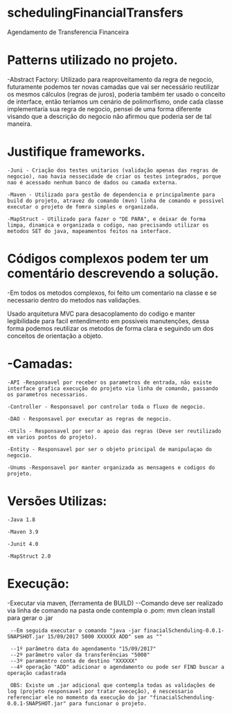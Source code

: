 # schedulingFinancialTransfers
Agendamento de Transferencia Financeira

# Patterns utilizado no projeto.

   -Abstract Factory:
    Utilizado para reaproveitamento da regra de negocio, futuramente podemos ter novas camadas que  vai ser necessário reutilizar os mesmos cálculos (regras de juros), poderia também ter usado o conceito de interface, então teríamos um cenário de polimorfismo, onde cada classe implementaria sua regra de negocio, pensei de uma forma diferente visando que a descrição do negocio não afirmou que poderia ser de tal maneira. 



# Justifique frameworks.

    -Juni - Criação dos testes unitarios (validação apenas das regras de negocio), nao havia nessecidade de criar os testes integrados, porque nao é acessado nenhum banco de dados ou camada externa.

    -Maven - Utilizado para gestão de dependencia e principalmente para build do projeto, atravez do comando (mvn) linha de comando e possivel executar o projeto de fomra simples e organizada. 

    -MapStruct - Utilizado para fazer o "DE PARA", e deixar de forma limpa, dinamica e organizada o codigo, nao precisando utilizar os metodos SET do java, mapeamentos feitos na interface.



# Códigos complexos podem ter um comentário descrevendo a solução.

   -Em todos os metodos complexos, foi feito um comentario na classe e se necessario dentro do metodos nas validações.

   

Usado arquitetura MVC para desacoplamento do codigo e manter legibilidade para facil entendimento em possiveis manutenções, dessa forma podemos reutilizar os metodos de forma clara e seguindo um dos conceitos de orientação a objeto.



# -Camadas:

    -API -Responsavel por receber os parametros de entrada, não existe interface grafica execução do projeto via linha de comando, passando os parametros necessarios.

    -Controller - Responsavel por controlar toda o fluxo de negocio.

    -DAO - Responsavel por executar as regras de negocio.

    -Utils - Responsavel por ser o apoio das regras (Deve ser reutilizado em varios pontos do projeto).

    -Entity - Responsavel por ser o objeto principal de manipulaçao do negocio.

    -Unums -Responsavel por manter organizada as mensagens e codigos do projeto.

    

# Versões Utilizas: 

    -Java 1.8

    -Maven 3.9

    -Junit 4.0

    -MapStruct 2.0

# Execução:  
   -Executar via maven, (ferramenta de BUILD)
      --Comando deve ser realizado via linha de comando na pasta onde contempla o .pom: mvn clean install para gerar o .jar
     
     --Em seguida executar o comando "java -jar finacialSchenduling-0.0.1-SNAPSHOT.jar 15/09/2017 5000 XXXXXX ADD" sem as ""
     
     --1º parâmetro data do agendamento "15/09/2017"
     --2º parâmetro valor da transferências "5000"
     --3º paramentro conta de destino "XXXXXX"
     --4º operação "ADD" adicionar o agendamento ou pode ser FIND buscar a operação cadastrada
     
     OBS: Existe um .jar adicional que contempla todas as validações de log (projeto responsavel por tratar execeção), é nescessario referenciar ele no momento da execução do jar "finacialSchenduling-0.0.1-SNAPSHOT.jar" para funcionar o projeto.
